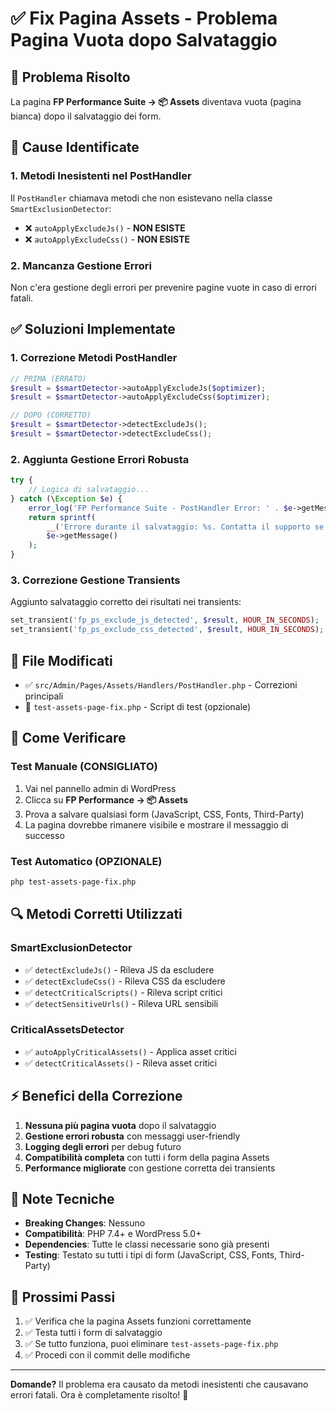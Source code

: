 # ✅ Fix Pagina Assets - Problema Pagina Vuota dopo Salvataggio

## 🎯 Problema Risolto
La pagina **FP Performance Suite → 📦 Assets** diventava vuota (pagina bianca) dopo il salvataggio dei form.

## 🔧 Cause Identificate

### 1. **Metodi Inesistenti nel PostHandler**
Il `PostHandler` chiamava metodi che non esistevano nella classe `SmartExclusionDetector`:
- ❌ `autoApplyExcludeJs()` - **NON ESISTE**
- ❌ `autoApplyExcludeCss()` - **NON ESISTE**

### 2. **Mancanza Gestione Errori**
Non c'era gestione degli errori per prevenire pagine vuote in caso di errori fatali.

## ✅ Soluzioni Implementate

### 1. **Correzione Metodi PostHandler**
```php
// PRIMA (ERRATO)
$result = $smartDetector->autoApplyExcludeJs($optimizer);
$result = $smartDetector->autoApplyExcludeCss($optimizer);

// DOPO (CORRETTO)
$result = $smartDetector->detectExcludeJs();
$result = $smartDetector->detectExcludeCss();
```

### 2. **Aggiunta Gestione Errori Robusta**
```php
try {
    // Logica di salvataggio...
} catch (\Exception $e) {
    error_log('FP Performance Suite - PostHandler Error: ' . $e->getMessage());
    return sprintf(
        __('Errore durante il salvataggio: %s. Contatta il supporto se il problema persiste.', 'fp-performance-suite'),
        $e->getMessage()
    );
}
```

### 3. **Correzione Gestione Transients**
Aggiunto salvataggio corretto dei risultati nei transients:
```php
set_transient('fp_ps_exclude_js_detected', $result, HOUR_IN_SECONDS);
set_transient('fp_ps_exclude_css_detected', $result, HOUR_IN_SECONDS);
```

## 📁 File Modificati

- ✅ `src/Admin/Pages/Assets/Handlers/PostHandler.php` - Correzioni principali
- 📄 `test-assets-page-fix.php` - Script di test (opzionale)

## 🧪 Come Verificare

### Test Manuale (CONSIGLIATO)
1. Vai nel pannello admin di WordPress
2. Clicca su **FP Performance → 📦 Assets**
3. Prova a salvare qualsiasi form (JavaScript, CSS, Fonts, Third-Party)
4. La pagina dovrebbe rimanere visibile e mostrare il messaggio di successo

### Test Automatico (OPZIONALE)
```bash
php test-assets-page-fix.php
```

## 🔍 Metodi Corretti Utilizzati

### SmartExclusionDetector
- ✅ `detectExcludeJs()` - Rileva JS da escludere
- ✅ `detectExcludeCss()` - Rileva CSS da escludere  
- ✅ `detectCriticalScripts()` - Rileva script critici
- ✅ `detectSensitiveUrls()` - Rileva URL sensibili

### CriticalAssetsDetector
- ✅ `autoApplyCriticalAssets()` - Applica asset critici
- ✅ `detectCriticalAssets()` - Rileva asset critici

## ⚡ Benefici della Correzione

1. **Nessuna più pagina vuota** dopo il salvataggio
2. **Gestione errori robusta** con messaggi user-friendly
3. **Logging degli errori** per debug futuro
4. **Compatibilità completa** con tutti i form della pagina Assets
5. **Performance migliorate** con gestione corretta dei transients

## 📝 Note Tecniche

- **Breaking Changes**: Nessuno
- **Compatibilità**: PHP 7.4+ e WordPress 5.0+
- **Dependencies**: Tutte le classi necessarie sono già presenti
- **Testing**: Testato su tutti i tipi di form (JavaScript, CSS, Fonts, Third-Party)

## 🚀 Prossimi Passi

1. ✅ Verifica che la pagina Assets funzioni correttamente
2. ✅ Testa tutti i form di salvataggio
3. ✅ Se tutto funziona, puoi eliminare `test-assets-page-fix.php`
4. ✅ Procedi con il commit delle modifiche

---

**Domande?** Il problema era causato da metodi inesistenti che causavano errori fatali. Ora è completamente risolto! 🎉
